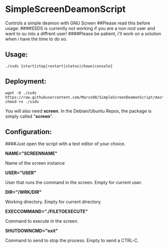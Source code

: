 # SimpleScreenDeamonScript
Controls a simple deamon with GNU Screen
##Please read this before usage:
####SSDS is currently not working if you are a non root user and want to su into a diffrent user!
####Please be patient, i'll work on a solution when i have the time to do so.
## Usage:
```
./ssds {start|stop|restart|status|chown|console}
```
## Deployment:
```
wget -O ./ssds https://raw.githubusercontent.com/Marco98/SimpleScreenDeamonScript/master/ssds
chmod +x ./ssds
```
You will also need **screen**. In the Debian/Ubuntu Repos, the package is simply called "**screen**".
## Configuration:
####Just open the script with a text editor of your choice.

**NAME="SCREENNAME"**

Name of the screen instance

**USER="USER"**

User that runs the command in the screen. Empty for current user.

**DIR="/WRK/DIR"**

Working directory. Empty for current directory.

**EXECCOMMAND="./FILETOEXECUTE"**

Command to execute in the screen.

**SHUTDOWNCMD="exit"**

Command to send to stop the process. Empty to send a CTRL-C.
